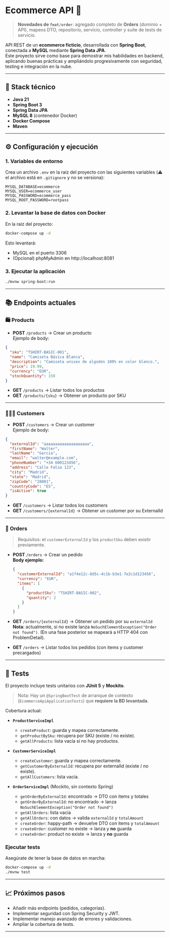 # Ecommerce API 🛒

> **Novedades de `feat/order`**: agregado completo de **Orders** (dominio + API), mapeos DTO, repositorio, servicio, controller y suite de tests de servicio.

API REST de un **ecommerce ficticio**, desarrollada con **Spring Boot**, conectada a **MySQL** mediante **Spring Data JPA**.  
Este proyecto sirve como base para demostrar mis habilidades en backend, aplicando buenas prácticas y ampliándolo progresivamente con seguridad, testing e integración en la nube.

---

## 🚀 Stack técnico

- **Java 21**
- **Spring Boot 3**
- **Spring Data JPA**
- **MySQL 8** (contenedor Docker)
- **Docker Compose**
- **Maven**

---

## ⚙️ Configuración y ejecución

### 1. Variables de entorno
Crea un archivo `.env` en la raíz del proyecto con las siguientes variables (⚠️ el archivo está en `.gitignore` y no se versiona):

```dotenv
MYSQL_DATABASE=ecommerce
MYSQL_USER=ecommerce_user
MYSQL_PASSWORD=ecommerce_pass
MYSQL_ROOT_PASSWORD=rootpass
````

### 2. Levantar la base de datos con Docker
En la raíz del proyecto:
````bash
docker-compose up -d
````
Esto levantará:

- MySQL en el puerto 3306
- (Opcional) phpMyAdmin en http://localhost:8081

### 3. Ejecutar la aplicación
````bash
./mvnw spring-boot:run
````

---

## 📚 Endpoints actuales

### 🛍️ Products
- **POST** `/products` → Crear un producto  
  Ejemplo de body:
```json
{
  "sku": "TSHIRT-BASIC-001",
  "name": "Camiseta Básica Blanca",
  "description": "Camiseta unisex de algodón 100% en color blanco.",
  "price": 19.99,
  "currency": "EUR",
  "stockQuantity": 150
}
```
- **GET** `/products` → Listar todos los productos
- **GET** `/products/{sku}` → Obtener un producto por SKU

---

### 🧑‍🤝‍🧑 Customers

- **POST** `/customers` → Crear un customer  
  Ejemplo de body:
```json
{
  "externalId": "aaaaaaaaaaaaaaaaaaaa",
  "firstName": "Walter",
  "lastName": "Garcia",
  "email": "walter@example.com",
  "phoneNumber": "+34 600123456",
  "address": "Calle Falsa 123",
  "city": "Madrid",
  "state": "Madrid",
  "zipCode": "28001",
  "countryCode": "ES",
  "isActive": true
}
```

- **GET** `/customers` → Listar todos los customers
- **GET** `/customers/{externalId}` → Obtener un customer por su ExternalId

---

### 🧾 Orders

> Requisitos: el `customerExternalId` y los `productSku` deben existir previamente.

- **POST** `/orders` → Crear un pedido  
  **Body ejemplo:**
  ```json
  {
    "customerExternalId": "a1f4e12c-8d5c-4c1b-b3e1-7e2c1d123456",
    "currency": "EUR",
    "items": [
      {
        "productSku": "TSHIRT-BASIC-002",
        "quantity": 2
      }
    ]
  }
  ```
- **GET** `/orders/{externalId}` → Obtener un pedido por su `externalId`
 **Nota**: actualmente, si no existe lanza `NoSuchElementException("Order not found")`.
 (En una fase posterior se mapeará a HTTP 404 con ProblemDetail).

- **GET** `/orders` → Listar todos los pedidos (con items y customer precargados)

---

## 🧪 Tests

El proyecto incluye tests unitarios con **JUnit 5** y **Mockito**.
> Nota: Hay un `@SpringBootTest` de arranque de contexto (`EcommerceApiApplicationTests`) que **requiere la BD levantada**.

Cobertura actual:

- **`ProductServiceImpl`**
  - `createProduct`: guarda y mapea correctamente.
  - `getProductBySku`: recupera por SKU (existe / no existe).
  - `getAllProducts`: lista vacía si no hay productos.

- **`CustomerServiceImpl`**
  - `createCustomer`: guarda y mapea correctamente.
  - `getCustomerByExternalId`: recupera por externalId (existe / no existe).
  - `getAllCustomers`: lista vacía.

- **`OrderServiceImpl`** (Mockito, sin contexto Spring)
  - `getOrderByExternalId`: encontrado → DTO con items y totales
  - `getOrderByExternalId`: no encontrado → lanza `NoSuchElementException("Order not found")`
  - `getAllOrders`: lista vacía
  - `getAllOrders`: con datos → valida `externalId` y `totalAmount`
  - `createOrder`: happy-path → devuelve DTO con items y `totalAmount`
  - `createOrder`: customer no existe → lanza y **no** guarda
  - `createOrder`: product no existe → lanza y **no** guarda

### Ejecutar tests
Asegúrate de tener la base de datos en marcha:
```bash
docker-compose up -d
./mvnw test
```
---

## 📈 Próximos pasos
- Añadir más endpoints (pedidos, categorías).
- Implementar seguridad con Spring Security y JWT.
- Implementar manejo avanzado de errores y validaciones.
- Ampliar la cobertura de tests.

---
